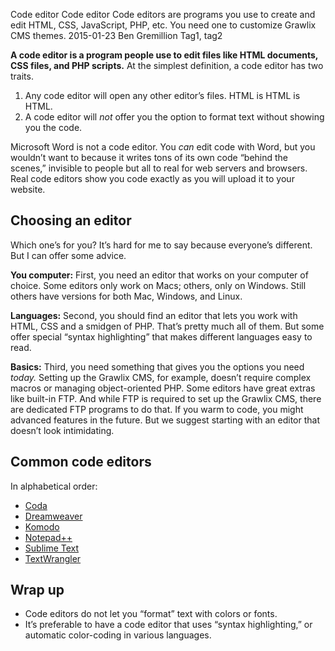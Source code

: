 Code editor
Code editor
Code editors are programs you use to create and edit HTML, CSS, JavaScript, PHP, etc. You need one to customize Grawlix CMS themes.
2015-01-23
Ben Gremillion
Tag1, tag2

**A code editor is a program people use to edit files like HTML documents, CSS files, and PHP scripts.** At the simplest definition, a code editor has two traits.

1. Any code editor will open any other editor’s files. HTML is HTML is HTML.
2. A code editor will *not* offer you the option to format text without showing you the code.

Microsoft Word is not a code editor. You *can* edit code with Word, but you wouldn’t want to because it writes tons of its own code “behind the scenes,” invisible to people but all to real for web servers and browsers. Real code editors show you code exactly as you will upload it to your website.


## Choosing an editor

Which one’s for you? It’s hard for me to say because everyone’s different. But I can offer some advice. 

**You computer:** First, you need an editor that works on your computer of choice. Some editors only work on Macs; others, only on Windows. Still others have versions for both Mac, Windows, and Linux.

**Languages:** Second, you should find an editor that lets you work with HTML, CSS and a smidgen of PHP. That’s pretty much all of them. But some offer special “syntax highlighting” that makes different languages easy to read.

**Basics:** Third, you need something that gives you the options you need *today.* Setting up the Grawlix CMS, for example, doesn’t require complex macros or managing object-oriented PHP. Some editors have great extras like built-in FTP. And while FTP is required to set up the Grawlix CMS, there are dedicated FTP programs to do that. If you warm to code, you might advanced features in the future. But we suggest starting with an editor that doesn’t look intimidating.

## Common code editors

In alphabetical order:

- [Coda](http://panic.com/coda)
- [Dreamweaver](http://www.adobe.com/products/dreamweaver.html)
- [Komodo](http://www.activestate.com/komodo-edit)
- [Notepad++](http://notepad-plus-plus.org/)
- [Sublime Text](http://sublimetext.com)
- [TextWrangler](http://www.barebones.com/products/textwrangler/)

## Wrap up

- Code editors do not let you “format” text with colors or fonts.
- It’s preferable to have a code editor that uses “syntax highlighting,” or automatic color-coding in various languages.